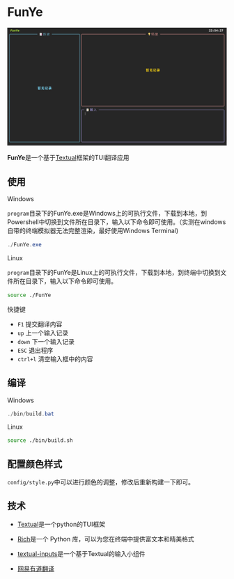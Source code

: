 # FunYe

![screenshot](./img/show.gif)

**FunYe**是一个基于[Textual](https://github.com/Textualize/textual)框架的TUI翻译应用

## 使用

Windows

`program`目录下的FunYe.exe是Windows上的可执行文件，下载到本地，到Powershell中切换到文件所在目录下，输入以下命令即可使用。（实测在windows自带的终端模拟器无法完整渲染，最好使用Windows Terminal)

```Powershell
./FunYe.exe
```

Linux

`program`目录下的FunYe是Linux上的可执行文件，下载到本地，到终端中切换到文件所在目录下，输入以下命令即可使用。

```bash
source ./FunYe
```

快捷键

- `F1` 提交翻译内容
- `up` 上一个输入记录
- `down` 下一个输入记录
- `ESC` 退出程序
- `ctrl+l` 清空输入框中的内容

## 编译

Windows

```powershell
./bin/build.bat
```

Linux

```bash
source ./bin/build.sh
```

## 配置颜色样式
`config/style.py`中可以进行颜色的调整，修改后重新构建一下即可。

## 技术
- [Textual](https://github.com/Textualize/textual)是一个python的TUI框架

- [Rich](https://github.com/Textualize/rich)是一个 Python 库，可以为您在终端中提供富文本和精美格式

- [textual-inputs](https://github.com/sirfuzzalot/textual-inputs)是一个基于Textual的输入小组件

- [网易有道翻译](https://fanyi.youdao.com/)
